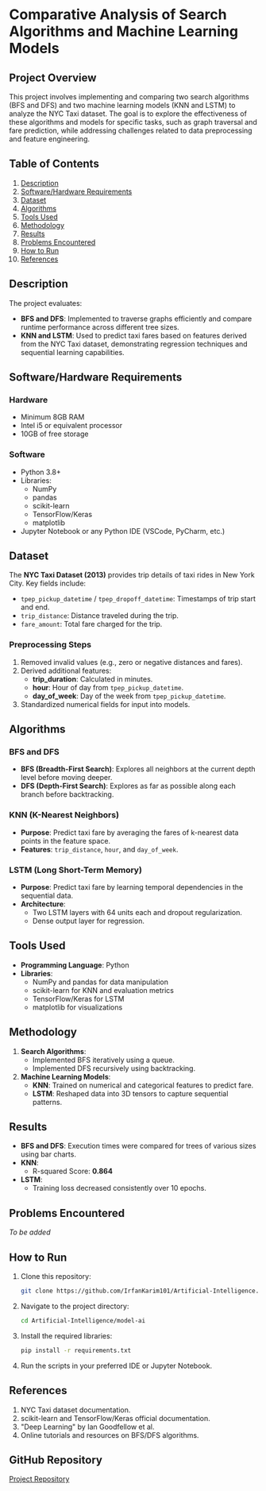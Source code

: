 # Comparative Analysis of Search Algorithms and Machine Learning Models

## Project Overview
This project involves implementing and comparing two search algorithms (BFS and DFS) and two machine learning models (KNN and LSTM) to analyze the NYC Taxi dataset. The goal is to explore the effectiveness of these algorithms and models for specific tasks, such as graph traversal and fare prediction, while addressing challenges related to data preprocessing and feature engineering.

## Table of Contents
1. [Description](#description)
2. [Software/Hardware Requirements](#softwarehardware-requirements)
3. [Dataset](#dataset)
4. [Algorithms](#algorithms)
5. [Tools Used](#tools-used)
6. [Methodology](#methodology)
7. [Results](#results)
8. [Problems Encountered](#problems-encountered)
9. [How to Run](#how-to-run)
10. [References](#references)

## Description
The project evaluates:
- **BFS and DFS**: Implemented to traverse graphs efficiently and compare runtime performance across different tree sizes.
- **KNN and LSTM**: Used to predict taxi fares based on features derived from the NYC Taxi dataset, demonstrating regression techniques and sequential learning capabilities.

## Software/Hardware Requirements
### Hardware
- Minimum 8GB RAM
- Intel i5 or equivalent processor
- 10GB of free storage

### Software
- Python 3.8+
- Libraries: 
  - NumPy
  - pandas
  - scikit-learn
  - TensorFlow/Keras
  - matplotlib
- Jupyter Notebook or any Python IDE (VSCode, PyCharm, etc.)

## Dataset
The **NYC Taxi Dataset (2013)** provides trip details of taxi rides in New York City. Key fields include:
- `tpep_pickup_datetime` / `tpep_dropoff_datetime`: Timestamps of trip start and end.
- `trip_distance`: Distance traveled during the trip.
- `fare_amount`: Total fare charged for the trip.

### Preprocessing Steps
1. Removed invalid values (e.g., zero or negative distances and fares).
2. Derived additional features:
   - **trip_duration**: Calculated in minutes.
   - **hour**: Hour of day from `tpep_pickup_datetime`.
   - **day_of_week**: Day of the week from `tpep_pickup_datetime`.
3. Standardized numerical fields for input into models.

## Algorithms
### BFS and DFS
- **BFS (Breadth-First Search)**: Explores all neighbors at the current depth level before moving deeper.
- **DFS (Depth-First Search)**: Explores as far as possible along each branch before backtracking.

### KNN (K-Nearest Neighbors)
- **Purpose**: Predict taxi fare by averaging the fares of k-nearest data points in the feature space.
- **Features**: `trip_distance`, `hour`, and `day_of_week`.

### LSTM (Long Short-Term Memory)
- **Purpose**: Predict taxi fare by learning temporal dependencies in the sequential data.
- **Architecture**:
  - Two LSTM layers with 64 units each and dropout regularization.
  - Dense output layer for regression.

## Tools Used
- **Programming Language**: Python
- **Libraries**:
  - NumPy and pandas for data manipulation
  - scikit-learn for KNN and evaluation metrics
  - TensorFlow/Keras for LSTM
  - matplotlib for visualizations

## Methodology
1. **Search Algorithms**:
   - Implemented BFS iteratively using a queue.
   - Implemented DFS recursively using backtracking.
2. **Machine Learning Models**:
   - **KNN**: Trained on numerical and categorical features to predict fare.
   - **LSTM**: Reshaped data into 3D tensors to capture sequential patterns.

## Results
- **BFS and DFS**: Execution times were compared for trees of various sizes using bar charts.
- **KNN**:
  - R-squared Score: **0.864**
- **LSTM**:
  - Training loss decreased consistently over 10 epochs.

## Problems Encountered
*To be added*

## How to Run
1. Clone this repository:
   ```bash
   git clone https://github.com/IrfanKarim101/Artificial-Intelligence.git
   ```
2. Navigate to the project directory:
   ```bash
   cd Artificial-Intelligence/model-ai
   ```
3. Install the required libraries:
   ```bash
   pip install -r requirements.txt
   ```
4. Run the scripts in your preferred IDE or Jupyter Notebook.

## References
1. NYC Taxi dataset documentation.
2. scikit-learn and TensorFlow/Keras official documentation.
3. "Deep Learning" by Ian Goodfellow et al.
4. Online tutorials and resources on BFS/DFS algorithms.

## GitHub Repository
[Project Repository](https://github.com/IrfanKarim101/Artificial-Intelligence/tree/e7b59535f89c940e1ef5611dc98c5ced3f69d08e/model-ai)
